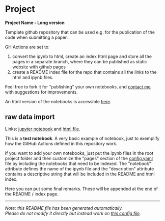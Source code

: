 
# Project

**Project Name - Long version**

Template github repository that can be used e.g. for the publication of the code when submitting a paper. 

GH Actions are set to:

1. convert the ipynb to html, create an index html page and store all the pages in a separate branch, where they can be published as static website with github pages
2. create a README index file for the repo that contains all the links to the html and ipynb files.

Feel free to fork it for "publishing" your own notebooks, and [contact me](mailto:matteo.bonfanti@fht.org) with suggestions for improvements.


An html version of the notebooks is accessible [here](https://GiuseppeTestaLab.github.io/polCAs/).




## raw data import

Links: [jupyter notebook](01_RawImport.ipynb) and [html file](https://GiuseppeTestaLab.github.io/polCAs/01_RawImport.html).

This is a **test notebook**. A very basic example of notebook, just to exemplify how the
GitHub Actions defined in this repository work.

If you want to add your own notebooks, just put the ipynb files in the root project folder and then
customize the "pages" section of the [config.yaml](https://github.com/matbonfanti/project-template/blob/main/resources/config.yaml)
file by including the notebooks that need to be indexed. The "notebook" attribute defines the name
of the ipynb file and the "description" attribute contains a descriptive string that will be
included in the README and html index.



Here you can put some final remarks.
These will be appended at the end of the README / index page.


---
*Note: this README file has been generated automatically.* <br>
*Please do not modify it directly but instead work on [this config file](resources/config.yaml).*


